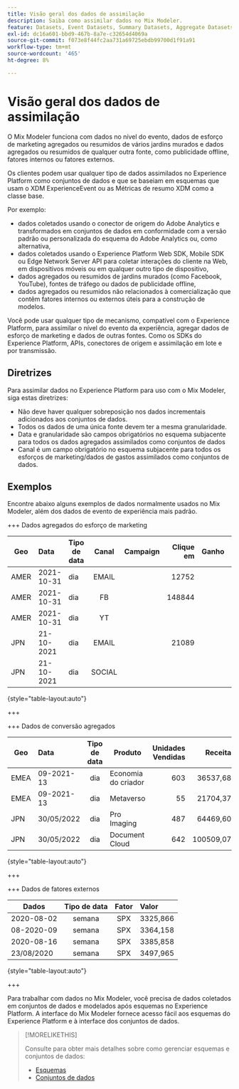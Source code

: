 ```yaml
---
title: Visão geral dos dados de assimilação
description: Saiba como assimilar dados no Mix Modeler.
feature: Datasets, Event Datasets, Summary Datasets, Aggregate Datasets
exl-id: dc16a601-bbd9-467b-8a7e-c32654d4069a
source-git-commit: f073e8f44fc2aa731a69725ebdb99700d1f91a91
workflow-type: tm+mt
source-wordcount: '465'
ht-degree: 8%

---
```


# Visão geral dos dados de assimilação

O Mix Modeler funciona com dados no nível do evento, dados de esforço de marketing agregados ou resumidos de vários jardins murados e dados agregados ou resumidos de qualquer outra fonte, como publicidade offline, fatores internos ou fatores externos.

Os clientes podem usar qualquer tipo de dados assimilados no Experience Platform como conjuntos de dados e que se baseiam em esquemas que usam o XDM ExperienceEvent ou as Métricas de resumo XDM como a classe base.

Por exemplo:

* dados coletados usando o conector de origem do Adobe Analytics e transformados em conjuntos de dados em conformidade com a versão padrão ou personalizada do esquema do Adobe Analytics ou, como alternativa,
* dados coletados usando o Experience Platform Web SDK, Mobile SDK ou Edge Network Server API para coletar interações do cliente na Web, em dispositivos móveis ou em qualquer outro tipo de dispositivo,
* dados agregados ou resumidos de jardins murados (como Facebook, YouTube), fontes de tráfego ou dados de publicidade offline,
* dados agregados ou resumidos não relacionados à comercialização que contêm fatores internos ou externos úteis para a construção de modelos.

Você pode usar qualquer tipo de mecanismo, compatível com o Experience Platform, para assimilar o nível do evento da experiência, agregar dados de esforço de marketing e dados de outras fontes. Como os SDKs do Experience Platform, APIs, conectores de origem e assimilação em lote e por transmissão.


## Diretrizes

Para assimilar dados no Experience Platform para uso com o Mix Modeler, siga estas diretrizes:

* Não deve haver qualquer sobreposição nos dados incrementais adicionados aos conjuntos de dados.
* Todos os dados de uma única fonte devem ter a mesma granularidade.
* Data e granularidade são campos obrigatórios no esquema subjacente para todos os dados agregados assimilados como conjuntos de dados
* Canal é um campo obrigatório no esquema subjacente para todos os esforços de marketing/dados de gastos assimilados como conjuntos de dados.


## Exemplos

Encontre abaixo alguns exemplos de dados normalmente usados no Mix Modeler, além dos dados de evento de experiência mais padrão.

+++ Dados agregados do esforço de marketing

| Geo | Data | Tipo de data | Canal | Campaign | Clique em | Ganho | Engajamento | impressão | Abrir | Próprio | Enviada | Gastos |
|---|:--|---|:---:|---|--:|---|--:|---|---|---|--:|--:|
| AMER | 2021-10-31 | dia | EMAIL | | 12752 | | | | | | 1132945 | |
| AMER | 2021-10-31 | dia | FB | | 148844 | | | | | | | 42111 |
| AMER | 2021-10-31 | dia | YT | | | | 2314452 | | | | | 10540 |
| JPN | 21-10-2021 | dia | EMAIL | | 21089 | | | | | | 3283626 | |
| JPN | 21-10-2021 | dia | SOCIAL | | | | 621 | | | | | 74512 |

{style="table-layout:auto"}

+++

+++ Dados de conversão agregados

| Geo | Data | Tipo de data | Produto | Unidades Vendidas | Receita |
|---|:---|:---:|---|--:|--:|
| EMEA | 09-2021-13 | dia | Economia do criador | 603 | 36537,68 |
| EMEA | 09-2021-13 | dia | Metaverso | 55 | 21704,37 |
| JPN | 30/05/2022 | dia | Pro Imaging | 487 | 64469,60 |
| JPN | 30/05/2022 | dia | Document Cloud | 642 | 100509,07 |

{style="table-layout:auto"}

+++

+++ Dados de fatores externos

| Dados | Tipo de data | Fator | Valor |
|---|:---:|:---:|:---|
| 2020-08-02 | semana | SPX | 3325,866 |
| 08-2020-09 | semana | SPX | 3364,158 |
| 2020-08-16 | semana | SPX | 3385,858 |
| 23/08/2020 | semana | SPX | 3497,965 |

{style="table-layout:auto"}

+++

Para trabalhar com dados no Mix Modeler, você precisa de dados coletados em conjuntos de dados e modelados após esquemas no Experience Platform. A interface do Mix Modeler fornece acesso fácil aos esquemas do Experience Platform e à interface dos conjuntos de dados.


>[!MORELIKETHIS]
>
>Consulte para obter mais detalhes sobre como gerenciar esquemas e conjuntos de dados:
>
>* [Esquemas](schemas.md)
>* [Conjuntos de dados](datasets.md)
